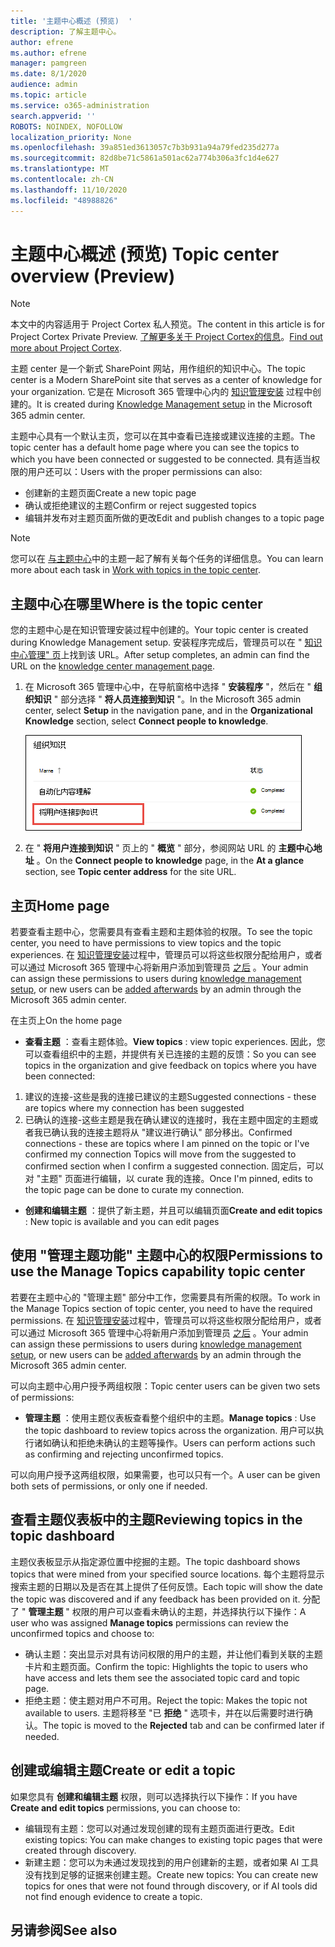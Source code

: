 ```yaml
---
title: '主题中心概述 (预览)  '
description: 了解主题中心。
author: efrene
ms.author: efrene
manager: pamgreen
ms.date: 8/1/2020
audience: admin
ms.topic: article
ms.service: o365-administration
search.appverid: ''
ROBOTS: NOINDEX, NOFOLLOW
localization_priority: None
ms.openlocfilehash: 39a851ed3613057c7b3b931a94a79fed235d277a
ms.sourcegitcommit: 82d8be71c5861a501ac62a774b306a3fc1d4e627
ms.translationtype: MT
ms.contentlocale: zh-CN
ms.lasthandoff: 11/10/2020
ms.locfileid: "48988826"
---
```

# <a name="topic-center-overview-preview"></a><span data-ttu-id="089c9-103">主题中心概述 (预览) </span><span class="sxs-lookup"><span data-stu-id="089c9-103">Topic center overview (Preview)</span></span>

> [!Note] 
> <span data-ttu-id="089c9-104">本文中的内容适用于 Project Cortex 私人预览。</span><span class="sxs-lookup"><span data-stu-id="089c9-104">The content in this article is for Project Cortex Private Preview.</span></span> <span data-ttu-id="089c9-105">[了解更多关于 Project Cortex的信息](https://aka.ms/projectcortex)。</span><span class="sxs-lookup"><span data-stu-id="089c9-105">[Find out more about Project Cortex](https://aka.ms/projectcortex).</span></span>

<span data-ttu-id="089c9-106">主题 center 是一个新式 SharePoint 网站，用作组织的知识中心。</span><span class="sxs-lookup"><span data-stu-id="089c9-106">The topic center is a Modern SharePoint site that serves as a center of knowledge for your organization.</span></span> <span data-ttu-id="089c9-107">它是在 Microsoft 365 管理中心内的 [知识管理安装](set-up-topic-experiences.md) 过程中创建的。</span><span class="sxs-lookup"><span data-stu-id="089c9-107">It is created during [Knowledge Management setup](set-up-topic-experiences.md) in the Microsoft 365 admin center.</span></span>

<span data-ttu-id="089c9-108">主题中心具有一个默认主页，您可以在其中查看已连接或建议连接的主题。</span><span class="sxs-lookup"><span data-stu-id="089c9-108">The topic center has a default home page where you can see the topics to which you have been connected or suggested to be connected.</span></span> <span data-ttu-id="089c9-109">具有适当权限的用户还可以：</span><span class="sxs-lookup"><span data-stu-id="089c9-109">Users with the proper permissions can also:</span></span>

- <span data-ttu-id="089c9-110">创建新的主题页面</span><span class="sxs-lookup"><span data-stu-id="089c9-110">Create a new topic page</span></span>
- <span data-ttu-id="089c9-111">确认或拒绝建议的主题</span><span class="sxs-lookup"><span data-stu-id="089c9-111">Confirm or reject suggested topics</span></span>
- <span data-ttu-id="089c9-112">编辑并发布对主题页面所做的更改</span><span class="sxs-lookup"><span data-stu-id="089c9-112">Edit and publish changes to a topic page</span></span>

> [!Note] 
> <span data-ttu-id="089c9-113">您可以在 [与主题中心](work-with-topics.md)中的主题一起了解有关每个任务的详细信息。</span><span class="sxs-lookup"><span data-stu-id="089c9-113">You can learn more about each task in [Work with topics in the topic center](work-with-topics.md).</span></span>

## <a name="where-is-the-topic-center"></a><span data-ttu-id="089c9-114">主题中心在哪里</span><span class="sxs-lookup"><span data-stu-id="089c9-114">Where is the topic center</span></span>

<span data-ttu-id="089c9-115">您的主题中心是在知识管理安装过程中创建的。</span><span class="sxs-lookup"><span data-stu-id="089c9-115">Your topic center is created during Knowledge Management setup.</span></span> <span data-ttu-id="089c9-116">安装程序完成后，管理员可以在 " [知识中心管理" 页](topic-experiences-discovery.md)上找到该 URL。</span><span class="sxs-lookup"><span data-stu-id="089c9-116">After setup completes, an admin can find the URL on the [knowledge center management page](topic-experiences-discovery.md).</span></span>

1. <span data-ttu-id="089c9-117">在 Microsoft 365 管理中心中，在导航窗格中选择 " **安装程序** "，然后在 " **组织知识** " 部分选择 " **将人员连接到知识** "。</span><span class="sxs-lookup"><span data-stu-id="089c9-117">In the Microsoft 365 admin center, select **Setup** in the navigation pane, and in the **Organizational Knowledge** section, select **Connect people to knowledge**.</span></span>

   ![将用户连接到知识](../media/content-understanding/manage-connect-people-to-knowledge.png) </br>

2. <span data-ttu-id="089c9-119">在 " **将用户连接到知识** " 页上的 " **概览** " 部分，参阅网站 URL 的 **主题中心地址** 。</span><span class="sxs-lookup"><span data-stu-id="089c9-119">On the **Connect people to knowledge** page, in the **At a glance** section, see **Topic center address** for the site URL.</span></span>

## <a name="home-page"></a><span data-ttu-id="089c9-120">主页</span><span class="sxs-lookup"><span data-stu-id="089c9-120">Home page</span></span>

<span data-ttu-id="089c9-121">若要查看主题中心，您需要具有查看主题和主题体验的权限。</span><span class="sxs-lookup"><span data-stu-id="089c9-121">To see the topic center, you need to have permissions to view topics and the topic experiences.</span></span> <span data-ttu-id="089c9-122">在 [知识管理安装](set-up-topic-experiences.md)过程中，管理员可以将这些权限分配给用户，或者可以通过 Microsoft 365 管理中心将新用户添加到管理员 [之后](give-user-permissions-to-the-topic-center.md) 。</span><span class="sxs-lookup"><span data-stu-id="089c9-122">Your admin can assign these permissions to users during [knowledge management setup](set-up-topic-experiences.md), or new users can be [added afterwards](give-user-permissions-to-the-topic-center.md) by an admin through the Microsoft 365 admin center.</span></span>

<span data-ttu-id="089c9-123">在主页上</span><span class="sxs-lookup"><span data-stu-id="089c9-123">On the home page</span></span> 
- <span data-ttu-id="089c9-124">**查看主题** ：查看主题体验。</span><span class="sxs-lookup"><span data-stu-id="089c9-124">**View topics** : view topic experiences.</span></span> <span data-ttu-id="089c9-125">因此，您可以查看组织中的主题，并提供有关已连接的主题的反馈：</span><span class="sxs-lookup"><span data-stu-id="089c9-125">So you can see topics in the organization and give feedback on topics where you have been connected:</span></span>
1. <span data-ttu-id="089c9-126">建议的连接-这些是我的连接已建议的主题</span><span class="sxs-lookup"><span data-stu-id="089c9-126">Suggested connections - these are topics where my connection has been suggested</span></span>
2. <span data-ttu-id="089c9-127">已确认的连接-这些主题是我在确认建议的连接时，我在主题中固定的主题或者我已确认我的连接主题将从 "建议进行确认" 部分移出。</span><span class="sxs-lookup"><span data-stu-id="089c9-127">Confirmed connections - these are topics where I am pinned on the topic or I've confirmed my connection Topics will move from the suggested to confirmed section when I confirm a suggested connection.</span></span>
<span data-ttu-id="089c9-128">固定后，可以对 "主题" 页面进行编辑，以 curate 我的连接。</span><span class="sxs-lookup"><span data-stu-id="089c9-128">Once I'm pinned, edits to the topic page can be done to curate my connection.</span></span>

- <span data-ttu-id="089c9-129">**创建和编辑主题** ：提供了新主题，并且可以编辑页面</span><span class="sxs-lookup"><span data-stu-id="089c9-129">**Create and edit topics** : New topic is available and you can edit pages</span></span>


## <a name="permissions-to-use-the-manage-topics-capability-topic-center"></a><span data-ttu-id="089c9-130">使用 "管理主题功能" 主题中心的权限</span><span class="sxs-lookup"><span data-stu-id="089c9-130">Permissions to use the Manage Topics capability topic center</span></span>

<span data-ttu-id="089c9-131">若要在主题中心的 "管理主题" 部分中工作，您需要具有所需的权限。</span><span class="sxs-lookup"><span data-stu-id="089c9-131">To work in the Manage Topics section of topic center, you need to have the required permissions.</span></span> <span data-ttu-id="089c9-132">在 [知识管理安装](set-up-topic-experiences.md)过程中，管理员可以将这些权限分配给用户，或者可以通过 Microsoft 365 管理中心将新用户添加到管理员 [之后](give-user-permissions-to-the-topic-center.md) 。</span><span class="sxs-lookup"><span data-stu-id="089c9-132">Your admin can assign these permissions to users during [knowledge management setup](set-up-topic-experiences.md), or new users can be [added afterwards](give-user-permissions-to-the-topic-center.md) by an admin through the Microsoft 365 admin center.</span></span>

<span data-ttu-id="089c9-133">可以向主题中心用户授予两组权限：</span><span class="sxs-lookup"><span data-stu-id="089c9-133">Topic center users can be given two sets of permissions:</span></span>

- <span data-ttu-id="089c9-134">**管理主题** ：使用主题仪表板查看整个组织中的主题。</span><span class="sxs-lookup"><span data-stu-id="089c9-134">**Manage topics** : Use the topic dashboard to review topics across the organization.</span></span> <span data-ttu-id="089c9-135">用户可以执行诸如确认和拒绝未确认的主题等操作。</span><span class="sxs-lookup"><span data-stu-id="089c9-135">Users can perform actions such as confirming and rejecting unconfirmed topics.</span></span>

<span data-ttu-id="089c9-136">可以向用户授予这两组权限，如果需要，也可以只有一个。</span><span class="sxs-lookup"><span data-stu-id="089c9-136">A user can be given both sets of permissions, or only one if needed.</span></span> 

## <a name="reviewing-topics-in-the-topic-dashboard"></a><span data-ttu-id="089c9-137">查看主题仪表板中的主题</span><span class="sxs-lookup"><span data-stu-id="089c9-137">Reviewing topics in the topic dashboard</span></span>

<span data-ttu-id="089c9-138">主题仪表板显示从指定源位置中挖掘的主题。</span><span class="sxs-lookup"><span data-stu-id="089c9-138">The topic dashboard shows topics that were mined from your specified source locations.</span></span> <span data-ttu-id="089c9-139">每个主题将显示搜索主题的日期以及是否在其上提供了任何反馈。</span><span class="sxs-lookup"><span data-stu-id="089c9-139">Each topic will show the date the topic was discovered and if any feedback has been provided on it.</span></span> <span data-ttu-id="089c9-140">分配了 " **管理主题** " 权限的用户可以查看未确认的主题，并选择执行以下操作：</span><span class="sxs-lookup"><span data-stu-id="089c9-140">A user who was assigned **Manage topics** permissions can review the unconfirmed topics and choose to:</span></span>
- <span data-ttu-id="089c9-141">确认主题：突出显示对具有访问权限的用户的主题，并让他们看到关联的主题卡片和主题页面。</span><span class="sxs-lookup"><span data-stu-id="089c9-141">Confirm the topic: Highlights the topic to users who have access and lets them see the associated topic card and topic page.</span></span>
- <span data-ttu-id="089c9-142">拒绝主题：使主题对用户不可用。</span><span class="sxs-lookup"><span data-stu-id="089c9-142">Reject the topic: Makes the topic not available to users.</span></span> <span data-ttu-id="089c9-143">主题将移至 "已 **拒绝** " 选项卡，并在以后需要时进行确认。</span><span class="sxs-lookup"><span data-stu-id="089c9-143">The topic is moved to the **Rejected** tab and can be confirmed later if needed.</span></span>

## <a name="create-or-edit-a-topic"></a><span data-ttu-id="089c9-144">创建或编辑主题</span><span class="sxs-lookup"><span data-stu-id="089c9-144">Create or edit a topic</span></span>

<span data-ttu-id="089c9-145">如果您具有 **创建和编辑主题** 权限，则可以选择执行以下操作：</span><span class="sxs-lookup"><span data-stu-id="089c9-145">If you have **Create and edit topics** permissions, you can choose to:</span></span>

- <span data-ttu-id="089c9-146">编辑现有主题：您可以对通过发现创建的现有主题页面进行更改。</span><span class="sxs-lookup"><span data-stu-id="089c9-146">Edit existing topics: You can make changes to existing topic pages that were created through discovery.</span></span>
- <span data-ttu-id="089c9-147">新建主题：您可以为未通过发现找到的用户创建新的主题，或者如果 AI 工具没有找到足够的证据来创建主题。</span><span class="sxs-lookup"><span data-stu-id="089c9-147">Create new topics: You can create new topics for ones that were not found through discovery, or if AI tools did not find enough evidence to create a topic.</span></span>






## <a name="see-also"></a><span data-ttu-id="089c9-148">另请参阅</span><span class="sxs-lookup"><span data-stu-id="089c9-148">See also</span></span>



  






